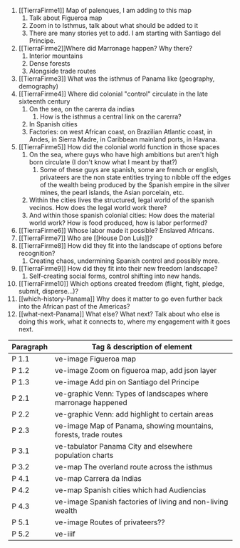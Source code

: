 1. [[TierraFirme1]] Map of palenques, I am adding to this map
	1. Talk about Figueroa map
	2. Zoom in to Isthmus, talk about what should be added to it
	3. There are many stories yet to add. I am starting with Santiago del Principe.
2. [[TierraFirme2]]Where did Marronage happen? Why there?
	1. Interior mountains
	2. Dense forests
	3. Alongside trade routes
3. [[TierraFirme3]] What was the isthmus of Panama like (geography, demography)
4.  [[TierraFirme4]] Where did colonial "control" circulate in the late sixteenth century
	1. 	On the sea, on the carerra da indias
		1. How is the isthmus a central link on the carerra?
	2. In Spanish cities
	3. Factories: on west African coast, on Brazilian Atlantic coast, in Andes, in Sierra Madre, in Caribbean mainland ports, in Havana. 
5. [[TierraFirme5]] How did the colonial world function in those spaces
	1.  On the sea, where guys who have high ambitions but aren't high born circulate (I don't know what I meant by that?)
		1.  Some of these guys are spanish, some are french or english, privateers are the non state entities trying to nibble off the edges of the wealth being produced by the Spanish empire in the silver mines, the pearl islands, the Asian porcelain, etc.
	2.  Within the cities lives the structured, legal world of the spanish vecinos. How does the legal world work there?  
	3.  And within those spanish colonial cities: How does the material world work? How is food produced, how is labor performed? 
6. [[TierraFirme6]]  Whose labor made it possible? Enslaved Africans. 
7.  [[TierraFirme7]]  Who are [[House Don Luis]]?
8. [[TierraFirme8]]  How did they fit into the landscape of options before recognition? 
	1. Creating chaos, undermining Spanish control and possibly more.
9.  [[TierraFirme9]]  How did they fit into their new freedom landscape?
	1. Self-creating social forms, control shifting into new hands.
10. [[TierraFirme10]]  Which options created freedom (flight, fight, pledge, submit, disperse...)?
11. [[which-history-Panama]]  Why does it matter to go even further back into the African past of the Americas?
12. [[what-next-Panama]]  What else? What next? Talk about who else is doing this work, what it connects to, where my engagement with it goes next. 




Paragraph | Tag & description of element
-----------|------------
P 1.1 | ve-image Figueroa map
P 1.2 | ve-image  Zoom on figueroa map, add json layer
P 1.3 | ve-image Add pin on Santiago del Principe
P 2.1 | ve-graphic Venn: Types of landscapes where marronage happened
P 2.2 | ve-graphic Venn: add highlight to certain areas
P 2.3 | ve-image Map of Panama, showing mountains, forests, trade routes
P 3.1 | ve-tabulator  Panama City and elsewhere population charts
P 3.2 | ve-map The overland route across the isthmus
P 4.1 | ve-map Carrera da Indias
P 4.2 | ve-map  Spanish cities which had Audiencias
P 4.3 | ve-image Spanish factories of living and non-living wealth
P 5.1 | ve-image Routes of privateers??
P 5.2 | ve-iiif